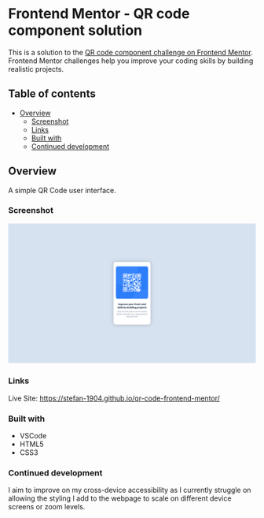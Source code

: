 # Frontend Mentor - QR code component solution

This is a solution to the [QR code component challenge on Frontend Mentor](https://www.frontendmentor.io/challenges/qr-code-component-iux_sIO_H). Frontend Mentor challenges help you improve your coding skills by building realistic projects. 

## Table of contents

- [Overview](#overview)
  - [Screenshot](#screenshot)
  - [Links](#links)
  - [Built with](#built-with)
  - [Continued development](#continued-development)

## Overview

A simple QR Code user interface.

### Screenshot

![qr code image](./images/qr-code-screenshot?raw=true)

### Links

Live Site: https://stefan-1904.github.io/qr-code-frontend-mentor/

### Built with

- VSCode
- HTML5
- CSS3

### Continued development

I aim to improve on my cross-device accessibility as I currently struggle on allowing the styling I add to the webpage to scale on different device screens or zoom levels.
